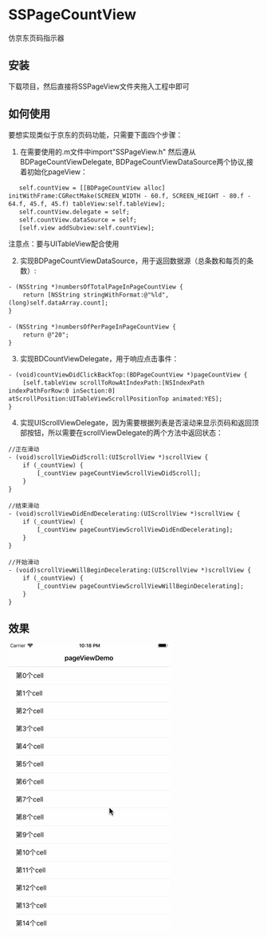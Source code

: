 # SSPageCountView
仿京东页码指示器
## 安装
下载项目，然后直接将SSPageView文件夹拖入工程中即可

## 如何使用
要想实现类似于京东的页码功能，只需要下面四个步骤：
1. 在需要使用的.m文件中import"SSPageView.h"
然后遵从 BDPageCountViewDelegate, BDPageCountViewDataSource两个协议,接着初始化pageView：
```
   self.countView = [[BDPageCountView alloc] initWithFrame:CGRectMake(SCREEN_WIDTH - 60.f, SCREEN_HEIGHT - 80.f - 64.f, 45.f, 45.f) tableView:self.tableView];            
   self.countView.delegate = self;     
   self.countView.dataSource = self;
   [self.view addSubview:self.countView];
``` 
注意点：要与UITableView配合使用

2. 实现BDPageCountViewDataSource，用于返回数据源（总条数和每页的条数）:
```
- (NSString *)numbersOfTotalPageInPageCountView {
    return [NSString stringWithFormat:@"%ld", (long)self.dataArray.count];
}

- (NSString *)numbersOfPerPageInPageCountView {
    return @"20";
}
```

3. 实现BDCountViewDelegate，用于响应点击事件：
```
- (void)countViewDidClickBackTop:(BDPageCountView *)pageCountView {
    [self.tableView scrollToRowAtIndexPath:[NSIndexPath indexPathForRow:0 inSection:0] atScrollPosition:UITableViewScrollPositionTop animated:YES];
}
```
4. 实现UIScrollViewDelegate，因为需要根据列表是否滚动来显示页码和返回顶部按钮，所以需要在scrollViewDelegate的两个方法中返回状态：
```
//正在滑动
- (void)scrollViewDidScroll:(UIScrollView *)scrollView {
    if (_countView) {
        [_countView pageCountViewScrollViewDidScroll];
    }
}

//结束滑动
- (void)scrollViewDidEndDecelerating:(UIScrollView *)scrollView {
    if (_countView) {
        [_countView pageCountViewScrollViewDidEndDecelerating];
    }
}

//开始滑动
- (void)scrollViewWillBeginDecelerating:(UIScrollView *)scrollView {
    if (_countView) {
        [_countView pageCountViewScrollViewWillBeginDecelerating];
    }
}
```
## 效果
![image](https://github.com/RockXeng/SSPageCountView/blob/master/image/pageViewDemo.gif)


